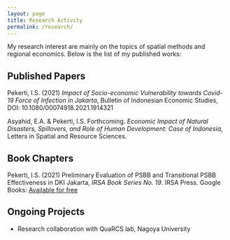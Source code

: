 ```yaml
---
layout: page
title: Research Activity
permalink: /research/
---
```


My research interest are mainly on the topics of spatial methods and regional economics. Below is the list of my published works:

## Published Papers

Pekerti, I.S. (2021) _Impact of Socio-economic Vulnerability towards Covid-19 Force of Infection in Jakarta_, Bulletin of Indonesian Economic Studies, DOI: 10.1080/00074918.2021.1914321

Asyahid, E.A. & Pekerti, I.S. Forthcoming. _Economic Impact of Natural Disasters, Spillovers, and Role of Human Development: Case of Indonesia_, Letters in Spatial and Resource Sciences.

## Book Chapters

Pekerti, I.S. (2021) Preliminary Evaluation of PSBB and Transitional PSBB Effectiveness in DKI Jakarta, _IRSA Book Series No. 19_. IRSA Press. Google Books: [Available for free][gbooks]

## Ongoing Projects

- Research collaboration with QuaRCS lab, Nagoya University

[psbb]: https://www.researchgate.net/publication/344425963_Preliminary_Evaluation_of_PSBB_and_Transitional_PSBB_Effectiveness_in_DKI_Jakarta
[gbooks]: https://www.google.co.id/books/edition/Regional_Perspectives_of_COVID_19_in_Ind/D1NKEAAAQBAJ?hl=en&gbpv=0&kptab=overview
